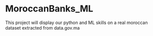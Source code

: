 # MoroccanBanks_ML
This project will display our python and ML skills on a real moroccan dataset extracted from data.gov.ma
